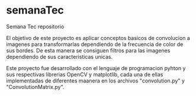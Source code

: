 # semanaTec
Semana Tec repositorio

El objetivo de este proyecto es aplicar conceptos basicos de convolucion a imagenes para transformarlas dependiendo de la frecuencia de color de sus bordes. De esta manera se consiguen filtros para las imagenes dependiendo de sus caracteristicas unicas.

Este proyecto fue desarrollado con el lenguaje de programacion pyhton y sus respectivas librerias OpenCV y matplotlib, cada una de ellas implementadas de diferentes maanera en los archivos "convolution.py" y "ConvolutionMatrix.py".

